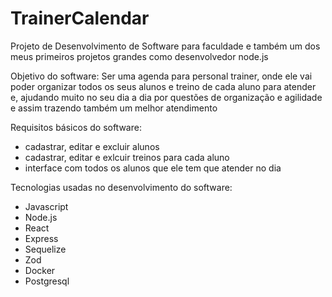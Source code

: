 # TrainerCalendar
Projeto de Desenvolvimento de Software para faculdade e também um dos meus primeiros projetos grandes como desenvolvedor node.js

Objetivo do software:
Ser uma agenda para personal trainer, onde ele vai poder organizar todos os seus alunos e treino de cada aluno para atender e, ajudando muito no seu dia a dia por questões de organização e agilidade e assim trazendo também um melhor atendimento

Requisitos básicos do software:
- cadastrar, editar e excluir alunos
- cadastrar, editar e exlcuir treinos para cada aluno
- interface com todos os alunos que ele tem que atender no dia

Tecnologias usadas no desenvolvimento do software:
- Javascript
- Node.js
- React
- Express
- Sequelize
- Zod
- Docker
- Postgresql
